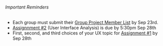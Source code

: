###### Important Reminders  
* Each group must submit their [Group Project Member List](https://canvas.sfu.ca/courses/22099/quizzes/28957/) by Sep 23rd.<br>
* [Assignnment #2](https://canvas.sfu.ca/courses/22099/assignments/112756) (User Interface Analysis) is due by 5:30pm Sep 28th<br>
* First, second, and third choices of your UX topic for [Assignment #1](https://canvas.sfu.ca/courses/22099/assignments/112757) by Sep 28th
